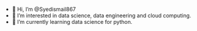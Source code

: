 - 👋 Hi, I’m @Syedismail867
- 👀 I’m interested in data science, data engineering and cloud computing.
- 🌱 I’m currently learning data science for python. 


<!---
Syedismail867/Syedismail867 is a ✨ special ✨ repository because its `README.md` (this file) appears on your GitHub profile.
You can click the Preview link to take a look at your changes.
--->
